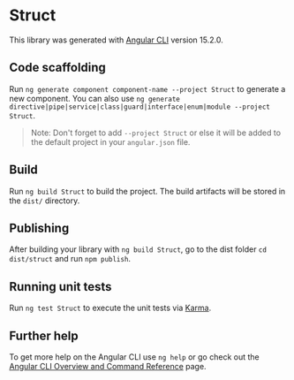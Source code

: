 # Struct

This library was generated with [Angular CLI](https://github.com/angular/angular-cli) version 15.2.0.

## Code scaffolding

Run `ng generate component component-name --project Struct` to generate a new component. You can also use `ng generate directive|pipe|service|class|guard|interface|enum|module --project Struct`.
> Note: Don't forget to add `--project Struct` or else it will be added to the default project in your `angular.json` file. 

## Build

Run `ng build Struct` to build the project. The build artifacts will be stored in the `dist/` directory.

## Publishing

After building your library with `ng build Struct`, go to the dist folder `cd dist/struct` and run `npm publish`.

## Running unit tests

Run `ng test Struct` to execute the unit tests via [Karma](https://karma-runner.github.io).

## Further help

To get more help on the Angular CLI use `ng help` or go check out the [Angular CLI Overview and Command Reference](https://angular.io/cli) page.
